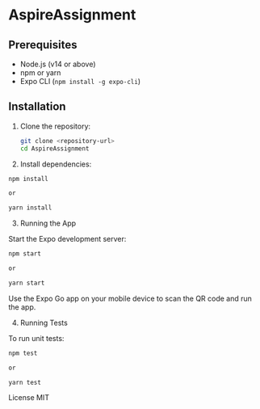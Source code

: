 # AspireAssignment

## Prerequisites

- Node.js (v14 or above)
- npm or yarn
- Expo CLI (`npm install -g expo-cli`)

## Installation

1.  Clone the repository:

    ```sh
    git clone <repository-url>
    cd AspireAssignment

    ```

2.  Install dependencies:

```sh
npm install

or

yarn install

```

3.  Running the App

Start the Expo development server:

```sh
npm start

or

yarn start

```

Use the Expo Go app on your mobile device to scan the QR code and run the app.

4.  Running Tests

To run unit tests:

```sh
npm test

or

yarn test

```

License
MIT
